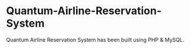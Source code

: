 # Quantum-Airline-Reservation-System
Quantum Airline Reservation System has been built using PHP & MySQL.
